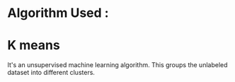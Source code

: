 # Algorithm Used :
# K means
It's an unsupervised machine learning algorithm. This groups the unlabeled dataset into different clusters.


